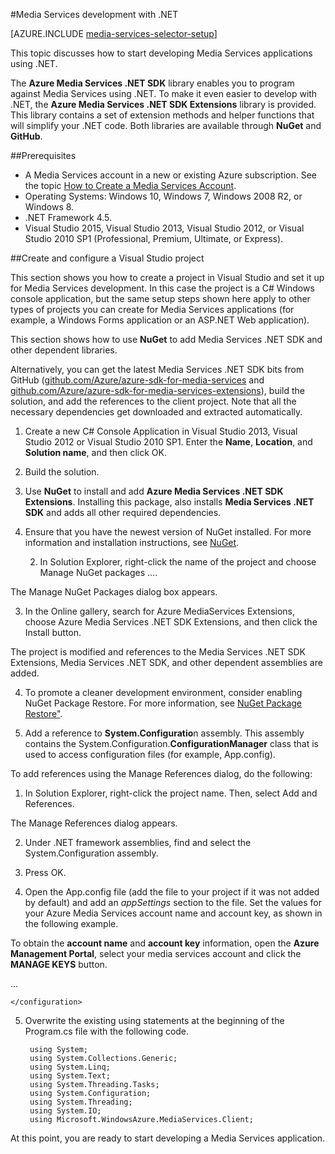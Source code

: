 <properties 
	pageTitle="How to Set Up Computer for Media Services Development with .NET" 
	description="Learn about the prerequisites for Media Services using the Media Services SDK for .NET. Also learn how to create a Visual Studio app." 
	services="media-services" 
	documentationCenter="" 
	authors="juliako" 
	manager="dwrede" 
	editor=""/>

<tags
	ms.service="media-services"
	ms.date="10/05/2015"
	wacn.date=""/>

#Media Services development with .NET

[AZURE.INCLUDE [media-services-selector-setup](../includes/media-services-selector-setup.md)]

This topic discusses how to start developing Media Services applications using .NET.

The **Azure Media Services .NET SDK** library enables you to program against Media Services using .NET. To make it even easier to develop with .NET, the **Azure Media Services .NET SDK Extensions** library is provided. This library contains a set of extension methods and helper functions that will simplify your .NET code. Both libraries are available through **NuGet** and **GitHub**.


##Prerequisites

-   A Media Services account in a new or existing Azure subscription. See the topic [How to Create a Media Services Account](/documentation/articles/media-services-create-account).
-   Operating Systems: Windows 10, Windows 7, Windows 2008 R2, or Windows 8.
-   .NET Framework 4.5.
-    Visual Studio 2015, Visual Studio 2013, Visual Studio 2012, or Visual Studio 2010 SP1 (Professional, Premium, Ultimate, or Express).


##Create and configure a Visual Studio project

This section shows you how to create a project in Visual Studio and set it up for Media Services development.  In this case the project is a C# Windows console application, but the same setup steps shown here apply to other types of projects you can create for Media Services applications (for example, a Windows Forms application or an ASP.NET Web application).

This section shows how to use **NuGet** to add Media Services .NET SDK and other dependent libraries.

Alternatively, you can get the latest Media Services .NET SDK bits from GitHub ([github.com/Azure/azure-sdk-for-media-services](https://github.com/Azure/azure-sdk-for-media-services) and [github.com/Azure/azure-sdk-for-media-services-extensions](https://github.com/Azure/azure-sdk-for-media-services-extensions)), build the solution, and add the references to the client project. Note that all the necessary dependencies get downloaded and extracted automatically.

1. Create a new C# Console Application in Visual Studio 2013, Visual Studio 2012 or Visual Studio 2010 SP1. Enter the **Name**, **Location**, and **Solution name**, and then click OK.

2. Build the solution.

2. Use **NuGet** to install and add **Azure Media Services .NET SDK Extensions**. Installing this package, also installs **Media Services .NET SDK** and adds all other required dependencies.
1. Ensure that you have the newest version of NuGet installed. For more information and installation instructions, see [NuGet](http://nuget.codeplex.com/).

	2. In Solution Explorer, right-click the name of the project and choose Manage NuGet packages ….

The Manage NuGet Packages dialog box appears.

3. In the Online gallery, search for Azure MediaServices Extensions, choose Azure Media Services .NET SDK Extensions, and then click the Install button.

The project is modified and references to the Media Services .NET SDK Extensions,  Media Services .NET SDK, and other dependent assemblies are added.

4. To promote a cleaner development environment, consider enabling NuGet Package Restore. For more information, see [NuGet Package Restore"](http://docs.nuget.org/consume/package-restore).

3. Add a reference to **System.Configuratio**n assembly. This assembly contains the System.Configuration.**ConfigurationManager** class that is used to access configuration files (for example, App.config).

To add references using the Manage References dialog, do the following:

1. In Solution Explorer, right-click the project name. Then, select Add and References.

The Manage References dialog appears.

2. Under .NET framework assemblies, find and select the System.Configuration assembly.
3. Press OK.


4. Open the App.config file (add the file to your project if it was not added by default) and add an *appSettings* section to the file. Set the values for your Azure Media Services account name and account key, as shown in the following example.

To obtain the **account name** and **account key** information, open the **Azure Management Portal**, select your media services account and click the **MANAGE KEYS** button.


<configuration>
	...
	  <appSettings>
	    <add key="MediaServicesAccountName" value="Media-Services-Account-Name" />
	    <add key="MediaServicesAccountKey" value="Media-Services-Account-Key" />
	  </appSettings>
	  
	</configuration>

5. Overwrite the existing using statements at the beginning of the Program.cs file with the following code.

		using System;
		using System.Collections.Generic;
		using System.Linq;
		using System.Text;
		using System.Threading.Tasks;
		using System.Configuration;
		using System.Threading;
		using System.IO;
		using Microsoft.WindowsAzure.MediaServices.Client;

At this point, you are ready to start developing a Media Services application.    



